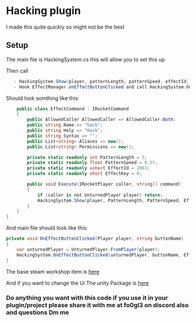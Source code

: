 # Hacking plugin 

I made this quite quickly so might not be the best

## Setup
The main file is HackingSystem.cs this will allow you to set this up

Then call
```csharp
   - HackingSystem.Show(player, patternLength, patternSpeed, effectId, effectKey); to start the it
   - Hook EffectManager.onEffectButtonClicked and call HackingSystem.OnEffectButtonClicked(...) in your handler
```
Should look somthing like this:
```csharp
    public class EffectCommand : IRocketCommand
    {
        public AllowedCaller AllowedCaller => AllowedCaller.Both;
        public string Name => "hack";
        public string Help => "Hack";
        public string Syntax => "";
        public List<string> Aliases => new();
        public List<string> Permissions => new();

        private static readonly int PatternLength = 5;
        private static readonly float PatternSpeed = 0.5f;
        private static readonly ushort EffectId = 2061;
        private static readonly short EffectKey = 0;

        public void Execute(IRocketPlayer caller, string[] command)
        {
            if (caller is not UnturnedPlayer player) return;
            HackingSystem.Show(player, PatternLength, PatternSpeed, EffectId, EffectKey);
        }
    }
}
```
And main file should look like this:
```csharp
private void OnEffectButtonClicked(Player player, string buttonName)
{
    var unturnedPlayer = UnturnedPlayer.FromPlayer(player);
    HackingSystem.OnEffectButtonClicked(unturnedPlayer, buttonName, EffectKey, EffectId);
}
```

The base steam workshop item is [here](https://steamcommunity.com/sharedfiles/filedetails/?id=3518202291)

And if you want to change the Ui The unity Package is [here](https://github.com/fo0gle/F.HackingSystem/blob/main/Hacking.unitypackage)

### Do anything you want with this code if you  use it in your plugin/project please share it with me at fo0gl3 on discord also and questions Dm me
